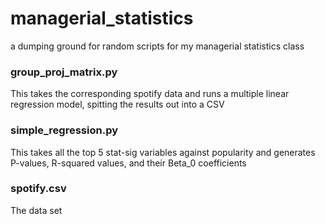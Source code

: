 # managerial_statistics
a dumping ground for random scripts for my managerial statistics class



### group_proj_matrix.py 
This takes the corresponding spotify data and runs a multiple linear regression model, spitting the results out into a CSV

### simple_regression.py
This takes all the top 5 stat-sig variables against popularity and generates P-values, R-squared values, and their Beta_0 coefficients


### spotify.csv
The data set
